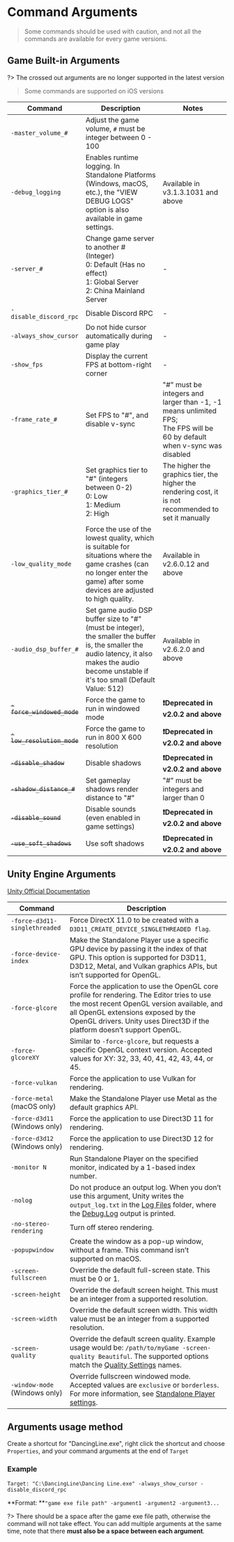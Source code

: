 # Command Arguments

> Some commands should be used with caution, and not all the commands are available for every game versions.

## Game Built-in Arguments

?> The crossed out arguments are no longer supported in the latest version

> Some commands are supported on iOS versions

| Command                    | Description                                                                                                                                                                                       | Notes                                                                                                                        |
|----------------------------|---------------------------------------------------------------------------------------------------------------------------------------------------------------------------------------------------|------------------------------------------------------------------------------------------------------------------------------|
| `-master_volume_#`         | Adjust the game volume, `#` must be integer between 0 - 100                                                                                                                                       |
| `-debug_logging`           | Enables runtime logging. In Standalone Platforms (Windows, macOS, etc.), the "VIEW DEBUG LOGS" option is also available in game settings.                                                         | Available in v3.1.3.1031 and above                                                                                           |
| `-server_#`                | Change game server to another # (Integer)<br/>0: Default (Has no effect)<br/>1: Global Server<br/>2: China Mainland Server                                                                        | -                                                                                                                            |
| `-disable_discord_rpc`     | Disable Discord RPC                                                                                                                                                                               | -                                                                                                                            |
| `-always_show_cursor`      | Do not hide cursor automatically during game play                                                                                                                                                 | -                                                                                                                            |
| `-show_fps`                | Display the current FPS at bottom-right corner                                                                                                                                                    | -                                                                                                                            |
| `-frame_rate_#`            | Set FPS to "#", and disable v-sync                                                                                                                                                                | "#" must be integers and larger than -1, -1 means unlimited FPS;<br />The FPS will be 60 by default when v-sync was disabled |
| `-graphics_tier_#`         | Set graphics tier to "#" (integers between 0-2)<br />0: Low<br />1: Medium<br />2: High                                                                                                           | The higher the graphics tier, the higher the rendering cost, it is not recommended to set it manually                        |
| `-low_quality_mode`        | Force the use of the lowest quality, which is suitable for situations where the game crashes (can no longer enter the game) after some devices are adjusted to high quality.                      | Available in v2.6.0.12 and above                                                                                             |
| `-audio_dsp_buffer_#`      | Set game audio DSP buffer size to "#" (must be integer), the smaller the buffer is, the smaller the audio latency, it also makes the audio become unstable if it's too small (Default Value: 512) | Available in v2.6.2.0 and above                                                                                              |
| ~~`-force_windowed_mode`~~ | Force the game to run in windowed mode                                                                                                                                                            | **❗Deprecated in v2.0.2 and above**                                                                                          |
| ~~`-low_resolution_mode`~~ | Force the game to run in 800 X 600 resolution                                                                                                                                                     | **❗Deprecated in v2.0.2 and above**                                                                                          |
| ~~`-disable_shadow`~~      | Disable shadows                                                                                                                                                                                   | **❗Deprecated in v2.0.2 and above**                                                                                          |
| ~~`-shadow_distance_#`~~   | Set gameplay shadows render distance to "#"                                                                                                                                                       | "#" must be integers and larger than 0                                                                                       |
| ~~`-disable_sound`~~       | Disable sounds (even enabled in game settings)                                                                                                                                                    | **❗Deprecated in v2.0.2 and above**                                                                                          |
| ~~`-use_soft_shadows`~~    | Use soft shadows                                                                                                                                                                                  | **❗Deprecated in v2.0.2 and above**                                                                                          |

## Unity Engine Arguments

[Unity Official Documentation](https://docs.unity3d.com/2019.4/Documentation/Manual/PlayerCommandLineArguments.html)

| Command                       | Description                                                                                                                                                                                                                                                                                                             |
|-------------------------------|-------------------------------------------------------------------------------------------------------------------------------------------------------------------------------------------------------------------------------------------------------------------------------------------------------------------------|
| `-force-d3d11-singlethreaded` | Force DirectX 11.0 to be created with a `D3D11_CREATE_DEVICE_SINGLETHREADED flag`.                                                                                                                                                                                                                                      |
| `-force-device-index`         | Make the Standalone Player use a specific GPU device by passing it the index of that GPU. This option is supported for D3D11, D3D12, Metal, and Vulkan graphics APIs, but isn’t supported for OpenGL.                                                                                                                   |
| `-force-glcore`               | Force the application to use the OpenGL core profile for rendering. The Editor tries to use the most recent OpenGL version available, and all OpenGL extensions exposed by the OpenGL drivers. Unity uses Direct3D if the platform doesn’t support OpenGL.                                                              |
| `-force-glcoreXY`             | Similar to `-force-glcore`, but requests a specific OpenGL context version. Accepted values for XY: 32, 33, 40, 41, 42, 43, 44, or 45.                                                                                                                                                                                  |
| `-force-vulkan`               | Force the application to use Vulkan for rendering.                                                                                                                                                                                                                                                                      |
| `-force-metal` (macOS only)   | Make the Standalone Player use Metal as the default graphics API.                                                                                                                                                                                                                                                       |
| `-force-d3d11` (Windows only) | Force the application to use Direct3D 11 for rendering.                                                                                                                                                                                                                                                                 |
| `-force-d3d12` (Windows only) | Force the application to use Direct3D 12 for rendering.                                                                                                                                                                                                                                                                 |
| `-monitor N`                  | Run Standalone Player on the specified monitor, indicated by a 1-based index number.                                                                                                                                                                                                                                    |
| `-nolog`                      | Do not produce an output log. When you don’t use this argument, Unity writes the `output_log.txt` in the [Log Files](https://docs.unity3d.com/2020.3/Documentation/Manual/LogFiles.html) folder, where the [Debug.Log](https://docs.unity3d.com/2020.3/Documentation/ScriptReference/Debug.Log.html) output is printed. |
| `-no-stereo-rendering`        | Turn off stereo rendering.                                                                                                                                                                                                                                                                                              |
| `-popupwindow`                | Create the window as a pop-up window, without a frame. This command isn’t supported on macOS.                                                                                                                                                                                                                           |
| `-screen-fullscreen`          | Override the default full-screen state. This must be 0 or 1.                                                                                                                                                                                                                                                            |
| `-screen-height`              | Override the default screen height. This must be an integer from a supported resolution.                                                                                                                                                                                                                                |
| `-screen-width`               | Override the default screen width. This width value must be an integer from a supported resolution.                                                                                                                                                                                                                     |
| `-screen-quality`             | Override the default screen quality. Example usage would be: `/path/to/myGame -screen-quality Beautiful`. The supported options match the [Quality Settings](https://docs.unity3d.com/2020.3/Documentation/Manual/class-QualitySettings.html) names.                                                                    |
| `-window-mode` (Windows only) | Override fullscreen windowed mode. Accepted values are `exclusive` or `borderless`. For more information, see [Standalone Player settings](https://docs.unity3d.com/2020.3/Documentation/Manual/class-PlayerSettingsStandalone.html).                                                                                   |

## Arguments usage method

Create a shortcut for "DancingLine.exe", right click the shortcut and choose `Properties`, and your command arguments at the end of `Target`

### Example

`Target: "C:\DancingLine\Dancing Line.exe" -always_show_cursor -disable_discord_rpc`

**Format: **`"game exe file path" -argument1 -argument2 -argument3...`

?> There should be a space after the game exe file path, otherwise the command will not take effect. You can add multiple arguments at the same time, note that there **must also be a space between each argument**.